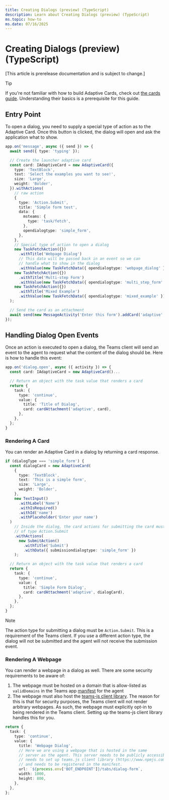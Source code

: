 ```yaml
---
title: Creating Dialogs (preview) (TypeScript)
description: Learn about Creating Dialogs (preview) (TypeScript)
ms.topic: how-to
ms.date: 07/16/2025
---
```


# Creating Dialogs (preview) (TypeScript)

[This article is prerelease documentation and is subject to change.]

> [!TIP]
> If you're not familiar with how to build Adaptive Cards, check out [the cards guide](../adaptive-cards.md). Understanding their basics is a prerequisite for this guide.

## Entry Point

To open a dialog, you need to supply a special type of action as to the Adaptive Card. Once this button is clicked, the dialog will open and ask the application what to show.

```ts
app.on('message', async ({ send }) => {
  await send({ type: 'typing' });

  // Create the launcher adaptive card
  const card: IAdaptiveCard = new AdaptiveCard({
    type: 'TextBlock',
    text: 'Select the examples you want to see!',
    size: 'Large',
    weight: 'Bolder',
  }).withActions(
    // raw action
    {
      type: 'Action.Submit',
      title: 'Simple form test',
      data: {
        msteams: {
          type: 'task/fetch',
        },
        opendialogtype: 'simple_form',
      },
    },
    // Special type of action to open a dialog
    new TaskFetchAction({})
      .withTitle('Webpage Dialog')
      // This data will be passed back in an event so we can
      // handle what to show in the dialog
      .withValue(new TaskFetchData({ opendialogtype: 'webpage_dialog' })),
    new TaskFetchAction({})
      .withTitle('Multi-step Form')
      .withValue(new TaskFetchData({ opendialogtype: 'multi_step_form' })),
    new TaskFetchAction({})
      .withTitle('Mixed Example')
      .withValue(new TaskFetchData({ opendialogtype: 'mixed_example' }))
  );

  // Send the card as an attachment
  await send(new MessageActivity('Enter this form').addCard('adaptive', card));
});
```

## Handling Dialog Open Events

Once an action is executed to open a dialog, the Teams client will send an event to the agent to request what the content of the dialog should be. Here is how to handle this event:

```typescript
app.on('dialog.open', async ({ activity }) => {
  const card: IAdaptiveCard = new AdaptiveCard()...

  // Return an object with the task value that renders a card
  return {
    task: {
      type: 'continue',
      value: {
        title: 'Title of Dialog',
        card: cardAttachment('adaptive', card),
      },
    },
  };
}
```

### Rendering A Card

You can render an Adaptive Card in a dialog by returning a card response.

```ts
if (dialogType === 'simple_form') {
  const dialogCard = new AdaptiveCard(
    {
      type: 'TextBlock',
      text: 'This is a simple form',
      size: 'Large',
      weight: 'Bolder',
    },
    new TextInput()
      .withLabel('Name')
      .withIsRequired()
      .withId('name')
      .withPlaceholder('Enter your name')
  )
    // Inside the dialog, the card actions for submitting the card must be
    // of type Action.Submit
    .withActions(
      new SubmitAction()
        .withTitle('Submit')
        .withData({ submissiondialogtype: 'simple_form' })
    );

  // Return an object with the task value that renders a card
  return {
    task: {
      type: 'continue',
      value: {
        title: 'Simple Form Dialog',
        card: cardAttachment('adaptive', dialogCard),
      },
    },
  };
}
```

> [!NOTE]
> The action type for submitting a dialog must be `Action.Submit`. This is a requirement of the Teams client. If you use a different action type, the dialog will not be submitted and the agent will not receive the submission event.

### Rendering A Webpage

You can render a webpage in a dialog as well. There are some security requirements to be aware of:

1. The webpage must be hosted on a domain that is allow-listed as `validDomains` in the Teams app [manifest](/teams/manifest) for the agent
2. The webpage must also host the [teams-js client library](https://www.npmjs.com/package/@microsoft/teams-js). The reason for this is that for security purposes, the Teams client will not render arbitrary webpages. As such, the webpage must explicitly opt-in to being rendered in the Teams client. Setting up the teams-js client library handles this for you.

```ts
return {
  task: {
    type: 'continue',
    value: {
      title: 'Webpage Dialog',
      // Here we are using a webpage that is hosted in the same
      // server as the agent. This server needs to be publicly accessible,
      // needs to set up teams.js client library (https://www.npmjs.com/package/@microsoft/teams-js)
      // and needs to be registered in the manifest.
      url: `${process.env['BOT_ENDPOINT']}/tabs/dialog-form`,
      width: 1000,
      height: 800,
    },
  },
};
```